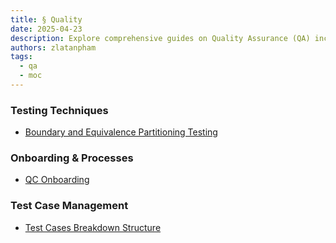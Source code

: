 ```yaml
---
title: § Quality
date: 2025-04-23
description: Explore comprehensive guides on Quality Assurance (QA) including testing techniques, onboarding processes, and test case management to improve software quality and team efficiency.
authors: zlatanpham
tags:
  - qa
  - moc
---
```


### Testing Techniques

- [Boundary and Equivalence Partitioning Testing](boundary-and-equivalence-partitioning-testing.md)

### Onboarding & Processes

- [QC Onboarding](qc-onboarding.md)

### Test Case Management

- [Test Cases Breakdown Structure](test-cases-breakdown-structure.md)
